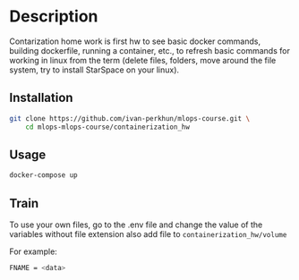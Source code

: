 # Description

Contarization home work is first hw to see basic docker commands, building dockerfile, running a container, etc., to refresh basic commands for working in linux from the term (delete files, folders, move around the file system, try to install StarSpace on your linux).

## Installation


```bash
git clone https://github.com/ivan-perkhun/mlops-course.git \ 
    cd mlops-mlops-course/containerization_hw
```

## Usage

```bash
docker-compose up
```

## Train
To use your own files, go to the .env file and change the value of the variables without file extension also add file to `containerization_hw/volume`

For example: 
```bash
FNAME = <data>
```

